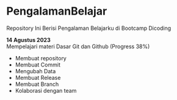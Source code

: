 # PengalamanBelajar
Repository Ini Berisi Pengalaman Belajarku di Bootcamp Dicoding

**14 Agustus 2023**
<br>Mempelajari materi Dasar Git dan Github (Progress 38%)<br>
* Membuat repository
* Membuat Commit
* Mengubah Data
* Membuat Release
* Membuat Branch
* Kolaborasi dengan team
